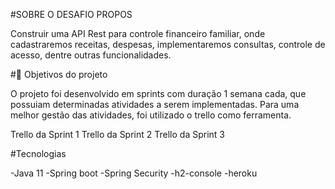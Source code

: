 #SOBRE O DESAFIO PROPOS

Construir uma API Rest para controle financeiro familiar, onde cadastraremos receitas, despesas, implementaremos consultas, controle de acesso, dentre outras funcionalidades.

#🔨 Objetivos do projeto

O projeto foi desenvolvido em sprints com duração 1 semana cada, que possuiam determinadas atividades a serem implementadas. Para uma melhor gestão das atividades, foi utilizado o trello como ferramenta.

Trello da Sprint 1
Trello da Sprint 2
Trello da Sprint 3

#Tecnologias

-Java 11
-Spring boot
-Spring Security
-h2-console
-heroku